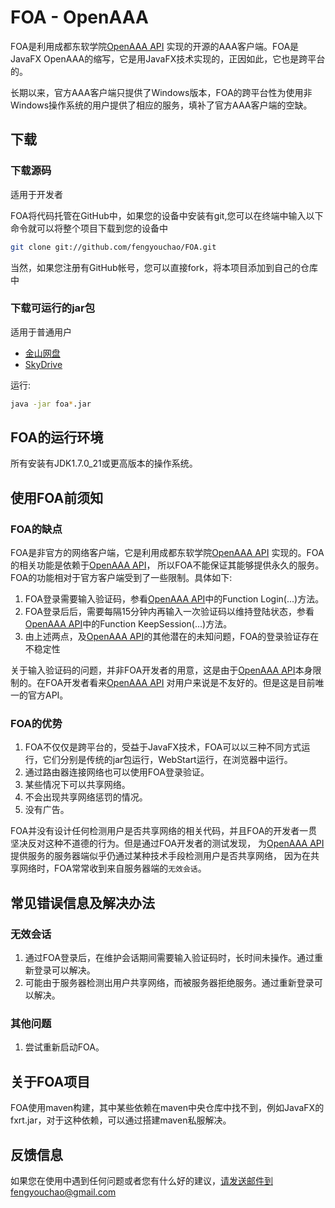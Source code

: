 FOA - OpenAAA
==========================

FOA是利用成都东软学院[OpenAAA API](http://aaa.nsu.edu.cn/OpenAAA.htm) 实现的开源的AAA客户端。FOA是JavaFX OpenAAA的缩写，它是用JavaFX技术实现的，正因如此，它也是跨平台的。


长期以来，官方AAA客户端只提供了Windows版本，FOA的跨平台性为使用非Windows操作系统的用户提供了相应的服务，填补了官方AAA客户端的空缺。

下载
--------------------------

### 下载源码

适用于开发者

FOA将代码托管在GitHub中，如果您的设备中安装有git,您可以在终端中输入以下命令就可以将整个项目下载到您的设备中
```bash
git clone git://github.com/fengyouchao/FOA.git
```
当然，如果您注册有GitHub帐号，您可以直接fork，将本项目添加到自己的仓库中

### 下载可运行的jar包

适用于普通用户

- [金山网盘](http://www.kuaipan.cn/file/id_55243948125325975.htm)
- [SkyDrive](http://sdrv.ms/191ZsKE)

运行:
```bash
java -jar foa*.jar
```

FOA的运行环境
--------------------------

所有安装有JDK1.7.0_21或更高版本的操作系统。

使用FOA前须知
--------------------------

### FOA的缺点

FOA是非官方的网络客户端，它是利用成都东软学院[OpenAAA API](http://aaa.nsu.edu.cn/OpenAAA.htm) 实现的。FOA的相关功能是依赖于[OpenAAA API](http://aaa.nsu.edu.cn/OpenAAA.htm)，
所以FOA不能保证其能够提供永久的服务。FOA的功能相对于官方客户端受到了一些限制。具体如下:

1. FOA登录需要输入验证码，参看[OpenAAA API](http://aaa.nsu.edu.cn/OpenAAA.htm)中的Function Login(...)方法。
2. FOA登录后后，需要每隔15分钟内再输入一次验证码以维持登陆状态，参看[OpenAAA API](http://aaa.nsu.edu.cn/OpenAAA.htm)中的Function KeepSession(...)方法。
3. 由上述两点，及[OpenAAA API](http://aaa.nsu.edu.cn/OpenAAA.htm)的其他潜在的未知问题，FOA的登录验证存在不稳定性

关于输入验证码的问题，并非FOA开发者的用意，这是由于[OpenAAA API](http://aaa.nsu.edu.cn/OpenAAA.htm)本身限制的。在FOA开发者看来[OpenAAA API](http://aaa.nsu.edu.cn/OpenAAA.htm)
对用户来说是不友好的。但是这是目前唯一的官方API。


### FOA的优势

1. FOA不仅仅是跨平台的，受益于JavaFX技术，FOA可以以三种不同方式运行，它们分别是传统的jar包运行，WebStart运行，在浏览器中运行。
2. 通过路由器连接网络也可以使用FOA登录验证。
3. 某些情况下可以共享网络。
4. 不会出现共享网络惩罚的情况。
5. 没有广告。

FOA并没有设计任何检测用户是否共享网络的相关代码，并且FOA的开发者一贯坚决反对这种不道德的行为。但是通过FOA开发者的测试发现，
为[OpenAAA API](http://aaa.nsu.edu.cn/OpenAAA.htm)提供服务的服务器端似乎仍通过某种技术手段检测用户是否共享网络，
因为在共享网络时，FOA常常收到来自服务器端的```无效会话```。

常见错误信息及解决办法
--------------------------

### 无效会话

1. 通过FOA登录后，在维护会话期间需要输入验证码时，长时间未操作。通过重新登录可以解决。
2. 可能由于服务器检测出用户共享网络，而被服务器拒绝服务。通过重新登录可以解决。

### 其他问题

1. 尝试重新启动FOA。

关于FOA项目
--------------------------

FOA使用maven构建，其中某些依赖在maven中央仓库中找不到，例如JavaFX的fxrt.jar，对于这种依赖，可以通过搭建maven私服解决。


反馈信息
--------------------------

如果您在使用中遇到任何问题或者您有什么好的建议，请发送邮件到fengyouchao@gmail.com

